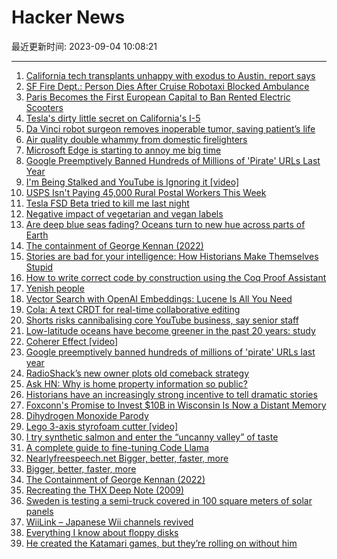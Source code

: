 # Hacker News

最近更新时间: 2023-09-04 10:08:21

--- 
1. [California tech transplants unhappy with exodus to Austin, report says](https://www.sfgate.com/local/article/california-transplants-unhappy-exodus-austin-18343754.php) 
2. [SF Fire Dept.: Person Dies After Cruise Robotaxi Blocked Ambulance](https://sfstandard.com/2023/09/01/person-dies-cruise-robotaxi-blocks-san-francisco-ambulance/) 
3. [Paris Becomes the First European Capital to Ban Rented Electric Scooters](https://www.nytimes.com/2023/09/01/world/europe/paris-escooter-ban.html) 
4. [Tesla's dirty little secret on California's I-5](https://www.sfgate.com/centralcoast/article/tesla-interstate-5-supercharger-power-plant-18343119.php) 
5. [Da Vinci robot surgeon removes inoperable tumor, saving patient’s life](https://bgr.com/science/da-vinci-robot-surgeon-removes-inoperable-tumor-saving-patients-life/) 
6. [Air quality double whammy from domestic firelighters](https://www.nature.com/articles/s41612-023-00427-x) 
7. [Microsoft Edge is starting to annoy me big time](https://www.dedoimedo.com/computers/microsoft-edge-personalized-web-got-it-annoyance.html) 
8. [Google Preemptively Banned Hundreds of Millions of 'Pirate' URLs Last Year](https://torrentfreak.com/google-preemptively-banned-hundreds-of-millions-of-pirate-urls-last-year-230903/) 
9. [I'm Being Stalked and YouTube is Ignoring it [video]](https://www.youtube.com/watch?v=hixwIOd_C44) 
10. [USPS Isn't Paying 45,000 Rural Postal Workers This Week](https://jalopnik.com/usps-isnt-paying-45-000-rural-postal-workers-this-week-1850797494) 
11. [Tesla FSD Beta tried to kill me last night](https://electrek.co/2023/09/01/tesla-fsd-beta-tried-to-kill-me-last-night/) 
12. [Negative impact of vegetarian and vegan labels](https://doi.org/10.1016/j.appet.2023.106767) 
13. [Are deep blue seas fading? Oceans turn to new hue across parts of Earth](https://phys.org/news/2023-08-deep-blue-seas-oceans-hue.html) 
14. [The containment of George Kennan (2022)](https://claremontreviewofbooks.com/the-containment-of-george-kennan/) 
15. [Stories are bad for your intelligence: How Historians Make Themselves Stupid](https://www.ian-leslie.com/p/stories-are-bad-for-your-intelligence) 
16. [How to write correct code by construction using the Coq Proof Assistant](https://betterprogramming.pub/a-taste-of-coq-and-correct-code-by-construction-111bf74d3b98) 
17. [Yenish people](https://en.wikipedia.org/wiki/Yenish_people) 
18. [Vector Search with OpenAI Embeddings: Lucene Is All You Need](https://arxiv.org/abs/2308.14963) 
19. [Cola: A text CRDT for real-time collaborative editing](https://nomad.foo/blog/cola) 
20. [Shorts risks cannibalising core YouTube business, say senior staff](https://www.ft.com/content/c51ce73a-8ae7-4f5e-aa3c-5e24e471cc7b) 
21. [Low-latitude oceans have become greener in the past 20 years: study](https://phys.org/news/2023-08-deep-blue-seas-oceans-hue.html) 
22. [Coherer Effect [video]](https://www.youtube.com/watch?v=VMkdnj698-0) 
23. [Google preemptively banned hundreds of millions of 'pirate' URLs last year](https://torrentfreak.com/google-preemptively-banned-hundreds-of-millions-of-pirate-urls-last-year-230903/) 
24. [RadioShack’s new owner plots old comeback strategy](https://retailwire.com/discussion/radioshacks-new-owner-plots-old-comeback-strategy/) 
25. [Ask HN: Why is home property information so public?](https://news.ycombinator.com/item?id=37373679) 
26. [Historians have an increasingly strong incentive to tell dramatic stories](https://www.ian-leslie.com/p/stories-are-bad-for-your-intelligence) 
27. [Foxconn's Promise to Invest $10B in Wisconsin Is Now a Distant Memory](https://www.engadget.com/foxconns-promise-to-invest-10-billion-in-wisconsin-is-now-a-distant-memory-090555405.html) 
28. [Dihydrogen Monoxide Parody](https://en.wikipedia.org/wiki/Dihydrogen_monoxide_parody) 
29. [Lego 3-axis styrofoam cutter [video]](https://www.youtube.com/watch?v=gR0SYhG76fw) 
30. [I try synthetic salmon and enter the “uncanny valley” of taste](https://arstechnica.com/culture/2023/08/i-try-synthetic-salmon-and-enter-the-uncanny-valley-of-taste/) 
31. [A complete guide to fine-tuning Code Llama](https://ragntune.com/blog/guide-fine-tuning-code-llama) 
32. [Nearlyfreespeech.net Bigger, better, faster, more](https://blog.nearlyfreespeech.net/2023/08/22/bigger-better-faster-more/) 
33. [Bigger, better, faster, more](https://blog.nearlyfreespeech.net/2023/08/22/bigger-better-faster-more/) 
34. [The Containment of George Kennan (2022)](https://claremontreviewofbooks.com/the-containment-of-george-kennan/) 
35. [Recreating the THX Deep Note (2009)](https://earslap.com/article/recreating-the-thx-deep-note.html) 
36. [Sweden is testing a semi-truck covered in 100 square meters of solar panels](https://www.popsci.com/technology/scania-solar-truck/) 
37. [WiiLink – Japanese Wii channels revived](https://www.wiilink24.com/) 
38. [Everything I know about floppy disks](https://thejpster.org.uk/blog/blog-2023-08-28/) 
39. [He created the Katamari games, but they’re rolling on without him](https://www.nytimes.com/2023/07/28/arts/katamari-damacy-keita-takahashi.html) 
